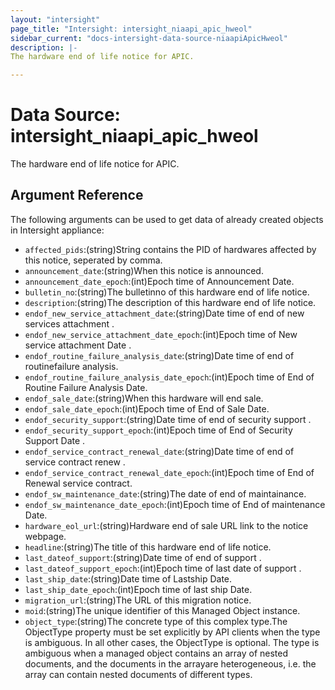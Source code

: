 ```yaml
---
layout: "intersight"
page_title: "Intersight: intersight_niaapi_apic_hweol"
sidebar_current: "docs-intersight-data-source-niaapiApicHweol"
description: |-
The hardware end of life notice for APIC.

---
```


# Data Source: intersight_niaapi_apic_hweol
The hardware end of life notice for APIC.

## Argument Reference
The following arguments can be used to get data of already created objects in Intersight appliance:
* `affected_pids`:(string)String contains the PID of hardwares affected by this notice, seperated by comma.
* `announcement_date`:(string)When this notice is announced.
* `announcement_date_epoch`:(int)Epoch time of Announcement Date.
* `bulletin_no`:(string)The bulletinno of this hardware end of life notice.
* `description`:(string)The description of this hardware end of life notice.
* `endof_new_service_attachment_date`:(string)Date time of end of new services attachment  .
* `endof_new_service_attachment_date_epoch`:(int)Epoch time of New service attachment Date .
* `endof_routine_failure_analysis_date`:(string)Date time of end of routinefailure analysis.
* `endof_routine_failure_analysis_date_epoch`:(int)Epoch time of End of Routine Failure Analysis Date.
* `endof_sale_date`:(string)When this hardware will end sale.
* `endof_sale_date_epoch`:(int)Epoch time of End of Sale Date.
* `endof_security_support`:(string)Date time of end of security support .
* `endof_security_support_epoch`:(int)Epoch time of End of Security Support Date .
* `endof_service_contract_renewal_date`:(string)Date time of end of service contract renew .
* `endof_service_contract_renewal_date_epoch`:(int)Epoch time of End of Renewal service contract.
* `endof_sw_maintenance_date`:(string)The date of end of maintainance.
* `endof_sw_maintenance_date_epoch`:(int)Epoch time of End of maintenance Date.
* `hardware_eol_url`:(string)Hardware end of sale URL link to the notice webpage.
* `headline`:(string)The title of this hardware end of life notice.
* `last_dateof_support`:(string)Date time of end of support .
* `last_dateof_support_epoch`:(int)Epoch time of last date of support .
* `last_ship_date`:(string)Date time of Lastship Date.
* `last_ship_date_epoch`:(int)Epoch time of last ship Date.
* `migration_url`:(string)The URL of this migration notice.
* `moid`:(string)The unique identifier of this Managed Object instance.
* `object_type`:(string)The concrete type of this complex type.The ObjectType property must be set explicitly by API clients when the type is ambiguous. In all other cases, the ObjectType is optional. The type is ambiguous when a managed object contains an array of nested documents, and the documents in the arrayare heterogeneous, i.e. the array can contain nested documents of different types.
